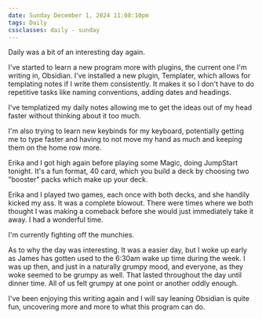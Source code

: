 ```yaml
---
date: Sunday December 1, 2024 11:08:10pm
tags: Daily
cssclasses: daily - sunday
---
```


Daily was a bit of an interesting day again.

I've started to learn a new program more with plugins, the current one I'm writing in, Obsidian. I've installed a new plugin, Templater, which allows for templating notes if I write them consistently. It makes it so I don't have to do repetitive tasks like naming conventions, adding dates and headings. 

I've templatized my daily notes allowing me to get the ideas out of my head faster without thinking about it too much.

I'm also trying to learn new keybinds for my keyboard, potentially getting me to type faster and having to not move my hand as much and keeping them on the home row more.

Erika and I got high again before playing some Magic, doing JumpStart tonight. It's a fun format, 40 card, which you build a deck by choosing two "booster" packs which make up your deck. 

Erika and I played two games, each once with both decks, and she handily kicked my ass. It was a complete blowout. There were times where we both thought I was making a comeback before she would just immediately take it away. I had a wonderful time.

I'm currently fighting off the munchies.

As to why the day was interesting. It was a easier day, but I woke up early as James has gotten used to the 6:30am wake up time during the week. I was up then, and just in a naturally grumpy mood, and everyone, as they woke seemed to be grumpy as well. That lasted throughout the day until dinner time. All of us felt grumpy at one point or another oddly enough.

I've been enjoying this writing again and I will say leaning Obsidian is quite fun, uncovering more and more to what this program can do.